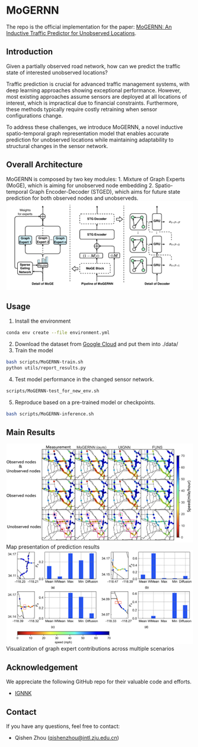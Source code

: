 # MoGERNN
The repo is the official implementation for the paper: [MoGERNN: An Inductive Traffic Predictor for Unobserved Locations](https://arxiv.org/abs/2501.12281).

## Introduction

Given a partially observed road network, how can we predict the traffic state of interested unobserved locations? 

Traffic prediction is crucial for advanced traffic management systems, with deep learning approaches showing exceptional performance. However, most existing approaches assume sensors are deployed at all locations of interest, which is impractical due to financial constraints. Furthermore, these methods typically require costly retraining when sensor configurations change. 

To address these challenges, we introduce MoGERNN, a novel inductive spatio-temporal graph representation model that enables accurate prediction for unobserved locations while maintaining adaptability to structural changes in the sensor network. 

## Overall Architecture
MoGERNN is composed by two key modules: 1. Mixture of Graph Experts (MoGE), which is aiming for unobserved node embedding 2. Spatio-temporal Graph Encoder-Decoder (STGED), which aims for future state prediction for both observed nodes and unobserveds.
![MoGERNN](images/MoGERNN.png)

## Usage
1. Install the environment
```sh
conda env create --file environment.yml
```
2. Download the dataset from [Google Cloud](https://drive.google.com/file/d/1VCPGVljJzdBTfhardAiOZNimxGDXiOiw/view?usp=sharing) and put them into ./data/
3. Train the model
```sh
bash scripts/MoGERNN-train.sh
python utils/report_results.py
```
4. Test model performance in the changed sensor network.
```sh
scripts/MoGERNN-test_for_new_env.sh
```
5. Reproduce based on a pre-trained model or checkpoints.
```sh 
bash scripts/MoGERNN-inference.sh
```
## Main Results
![](images/map-results-mogernn.png)
Map presentation of prediction results
![](images/ModelAnalysis.png)
Visualization of graph expert contributions across multiple scenarios

## Acknowledgement
We appreciate the following GitHub repo for their valuable code and efforts.
- [IGNNK](https://github.com/Kaimaoge/IGNNK)
## Contact
If you have any questions, feel free to contact:
- Qishen Zhou (qishenzhou@intl.zju.edu.cn)
